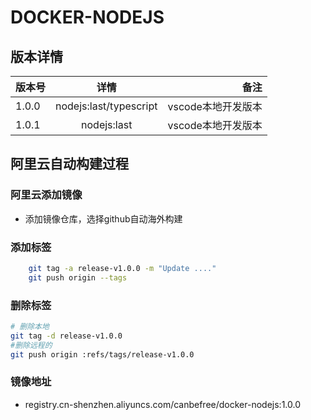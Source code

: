 ﻿# DOCKER-NODEJS

## 版本详情

| 版本号        | 详情         | 备注  |
| ------------- |:-------------:| -----:|
| 1.0.0     | nodejs:last/typescript |  vscode本地开发版本 |
| 1.0.1     | nodejs:last|  vscode本地开发版本 |

## 阿里云自动构建过程

### 阿里云添加镜像

- 添加镜像仓库，选择github自动海外构建

### 添加标签

```bash
    git tag -a release-v1.0.0 -m "Update ...."
    git push origin --tags
```

### 删除标签

```bash
# 删除本地
git tag -d release-v1.0.0
#删除远程的
git push origin :refs/tags/release-v1.0.0
```

### 镜像地址

- registry.cn-shenzhen.aliyuncs.com/canbefree/docker-nodejs:1.0.0
